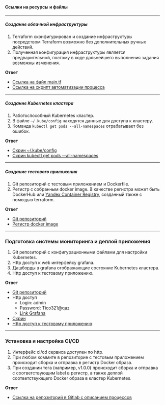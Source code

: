 #### Ссылки на ресурсы и файлы

---

##### Создание облачной инфраструктуры

1. Terraform сконфигурирован и создание инфраструктуры посредством Terraform возможно без дополнительных ручных действий.
2. Полученная конфигурация инфраструктуры является предварительной, поэтому в ходе дальнейшего выполнения задания возможны изменения.

**Ответ**

+ [Ссылка на файл main.tf](../infra/config/main.tf)
+ [Ссылка на скрипт автоматизации процесса](https://github.com/galtsev001/diplom-scripts)

---

##### Создание Kubernetes кластера

1. Работоспособный Kubernetes кластер.
2. В файле `~/.kube/config` находятся данные для доступа к кластеру.
3. Команда `kubectl get pods --all-namespaces` отрабатывает без ошибок.

**Ответ**

+ [Скрин ~/.kube/config](../kube/img/3.png)
+ [Скрин kubectl get pods --all-namespaces](../kube/img/2.png)

---

##### Создание тестового приложения

1. Git репозиторий с тестовым приложением и Dockerfile.
2. Регистр с собранным docker image. В качестве регистра может быть DockerHub или [Yandex Container Registry](https://cloud.yandex.ru/services/container-registry), созданный также с помощью terraform.

**Ответ**

+ [Git репозиторий](https://gitlab.com/galtsev001/diplom-test-app)
+ [Регистр docker image](https://gitlab.com/galtsev001/diplom-test-app/container_registry)

---

### Подготовка cистемы мониторинга и деплой приложения

1. Git репозиторий с конфигурационными файлами для настройки Kubernetes.
2. Http доступ к web интерфейсу grafana.
3. Дашборды в grafana отображающие состояние Kubernetes кластера.
4. Http доступ к тестовому приложению.

**Ответ**

+ [Git репозиторий](../kube/config/)
+ Http доступ 
    + Login: admin  
    + Password: Tico321@qaz
    + [Link Grafana](http://178.154.224.95:30000/)
+ [Скрин](../monitoring/img/3.png)
+ [Http доступ к тестовому приложению](http://178.154.224.95:30002)

---

### Установка и настройка CI/CD

1. Интерфейс ci/cd сервиса доступен по http.
2. При любом коммите в репозиторие с тестовым приложением происходит сборка и отправка в регистр Docker образа.
3. При создании тега (например, v1.0.0) происходит сборка и отправка с соответствующим label в регистр, а также деплой соответствующего Docker образа в кластер Kubernetes.

**Ответ**

+ [Ссылка на репозиторий в Gitlab c описанием процессов](https://gitlab.com/galtsev001/diplom-test-app)

